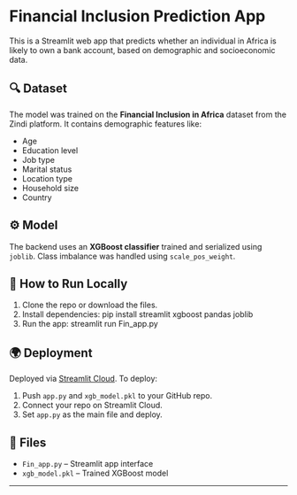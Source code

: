# Financial Inclusion Prediction App

This is a Streamlit web app that predicts whether an individual in Africa is likely to own a bank account, based on demographic and socioeconomic data.

## 🔍 Dataset
The model was trained on the **Financial Inclusion in Africa** dataset from the Zindi platform. It contains demographic features like:
- Age
- Education level
- Job type
- Marital status
- Location type
- Household size
- Country

## ⚙️ Model
The backend uses an **XGBoost classifier** trained and serialized using `joblib`. Class imbalance was handled using `scale_pos_weight`.

## 🚀 How to Run Locally

1. Clone the repo or download the files.
2. Install dependencies:
pip install streamlit xgboost pandas joblib
3. Run the app:
streamlit run Fin_app.py

## 🌍 Deployment
Deployed via [Streamlit Cloud](https://streamlit.io/cloud). To deploy:
1. Push `app.py` and `xgb_model.pkl` to your GitHub repo.
2. Connect your repo on Streamlit Cloud.
3. Set `app.py` as the main file and deploy.

## 📁 Files
- `Fin_app.py` – Streamlit app interface
- `xgb_model.pkl` – Trained XGBoost model

---
